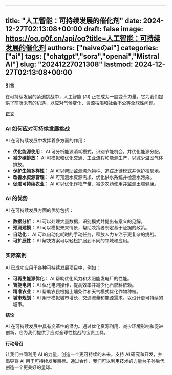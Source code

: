 
---
title: "人工智能：可持续发展的催化剂"
date: 2024-12-27T02:13:08+00:00
draft: false
image: https://og.g0f.cn/api/og?title=人工智能：可持续发展的催化剂
authors: ["naiveのai"]
categories: ["ai"]
tags: ["chatgpt","sora","openai","Mistral AI"]
slug: "20241227021308"
lastmod: 2024-12-27T02:13:08+00:00
---
**引言**

在可持续发展的紧迫挑战中，人工智能 (AI) 正在成为一股变革力量。它为我们提供了前所未有的机遇，以应对气候变化、资源枯竭和社会不公等全球性问题。

**正文**

### AI 如何应对可持续发展挑战

AI 在可持续发展中发挥着多方面的作用：

- **优化能源使用：** AI 可分析能源消耗模式，识别节能机会，并优化能源分配。
- **减少碳排放：** AI 可模拟和优化交通、工业流程和能源生产，以减少温室气体排放。
- **保护生物多样性：** AI 可以帮助监测濒危物种、追踪迁徙模式并保护栖息地。
- **改善水资源管理：** AI 可预测水资源需求、优化供水系统并检测水污染。
- **促进可持续农业：** AI 可以优化作物产量、减少农药使用并监测土壤健康。

### AI 的优势

AI 在可持续发展方面的优势包括：

- **数据分析：** AI 可以处理大量数据，识别模式并提出有意义的见解。
- **预测建模：** AI 可以模拟未来情景，帮助决策者制定基于证据的政策。
- **自动化：** AI 可以自动化耗时的手动任务，释放人力专注于更复杂的挑战。
- **可扩展性：** AI 解决方案可以轻松扩展到不同的领域和应用。

### 实际案例

AI 已成功应用于各种可持续发展项目中，例如：

- **可再生能源优化：** AI 帮助优化风力和太阳能发电厂的性能。
- **智能电网：** AI 优化电网操作，提高效率并减少化石燃料依赖。
- **精准农业：** AI 帮助农民根据土壤条件和天气模式优化作物种植。
- **城市规划：** AI 用于模拟城市增长、交通流量和能源需求，以设计更可持续的城市。

**结论**

AI 在可持续发展中具有变革性的潜力。通过优化资源利用、减少环境影响和促进创新，它为我们提供了应对全球性挑战的宝贵工具。

**行动号召**

让我们共同利用 AI 的力量，创造一个更可持续的未来。支持 AI 研究和开发，并倡导将 AI 用于可持续发展目标。通过合作，我们可以利用技术的力量为子孙后代创造一个更美好的星球。